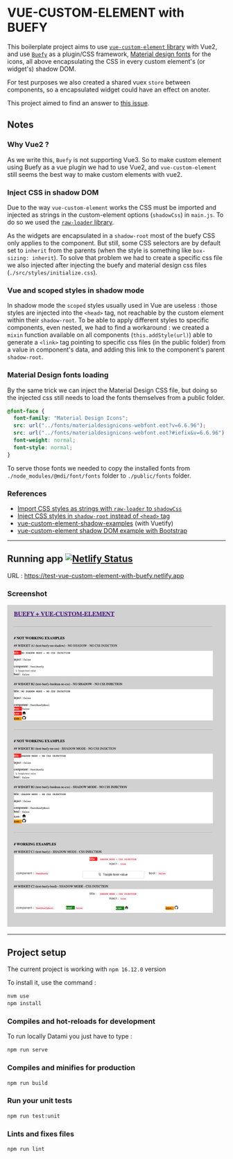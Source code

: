 # VUE-CUSTOM-ELEMENT with BUEFY

This boilerplate project aims to use [`vue-custom-element` library](https://github.com/karol-f/vue-custom-element) with Vue2, and use [`Buefy`](https://buefy.org/documentation/start) as a plugin/CSS framework, [Material design fonts](https://materialdesignicons.com) for the icons, all above encapsulating the CSS in every custom element's (or widget's) shadow DOM.

For test purposes we also created a shared vuex `store` between components, so a encapsulated widget could have an effect on anoter.

This project aimed to find an answer to [this issue](https://github.com/karol-f/vue-custom-element/issues/268).

## Notes

### Why Vue2 ?

As we write this, `Buefy` is not supporting Vue3. So to make custom element using Buefy as a vue plugin we had to use Vue2, and `vue-custom-element` still seems the best way to make custom elements with vue2.

### Inject CSS in shadow DOM

Due to the way `vue-custom-element` works the CSS must be imported and injected as strings in the custom-element options (`shadowCss`) in `main.js`. To do so we used the [`raw-loader` library](https://www.npmjs.com/package/raw-loader).

As the widgets are encapsulated in a `shadow-root` most of the buefy CSS only applies to the component. But still, some CSS selectors are by default set to `inherit` from the parents (when the style is something like `box-sizing: inherit`). To solve that problem we had to create a specific css file we also injected after injecting the buefy and material design css files (`./src/styles/initialize.css`).

### Vue and scoped styles in shadow mode

In shadow mode the `scoped` styles usually used in Vue are useless : those styles are injected into the `<head>` tag, not reachable by the custom element within their `shadow-root`. To be able to apply different styles to specific components, even nested, we had to find a workaround : we created a `mixin` function available on all components (`this.addStyle(url)`) able to generate a `<link>` tag pointing to specific css files (in the public folder) from a value in component's data, and adding this link to the component's parent `shadow-root`.

### Material Design fonts loading

By the same trick we can inject the Material Design CSS file, but doing so the injected css still needs to load the fonts themselves from a public folder. 

```css
@font-face {
  font-family: "Material Design Icons";
  src: url("../fonts/materialdesignicons-webfont.eot?v=6.6.96");
  src: url("../fonts/materialdesignicons-webfont.eot?#iefix&v=6.6.96") format("embedded-opentype"), url("../fonts/materialdesignicons-webfont.woff2?v=6.6.96") format("woff2"), url("../fonts/materialdesignicons-webfont.woff?v=6.6.96") format("woff"), url("../fonts/materialdesignicons-webfont.ttf?v=6.6.96") format("truetype");
  font-weight: normal;
  font-style: normal;
}
```

To serve those fonts we needed to copy the installed fonts from `./node_modules/@mdi/font/fonts` folder to `./public/fonts` folder.

### References

- [Import CSS styles as strings with `raw-loader` to `shadowCss`](https://github.com/karol-f/vue-custom-element/issues/268#issuecomment-1370864092)
- [Inject CSS styles in `shadow-root` instead of `<head>` tag](https://stackoverflow.com/questions/65903965/inject-css-styles-inside-of-the-shadow-root-instead-of-the-head-tag-vue-js-w/72566855#72566855)
- [vue-custom-element-shadow-examples](https://github.com/bryanvaz/vue-custom-element-shadow-examples) (with Vuetify)
- [vue-custom-element shadow DOM example with Bootstrap](https://github.com/gihandilanka-github/vue-custom-component-with-bootstrap)

---

## Running app [![Netlify Status](https://api.netlify.com/api/v1/badges/52118dbb-3180-4a94-97ec-0e60d7e4e5fd/deploy-status)](https://app.netlify.com/sites/test-vue-custom-element-with-buefy/deploys)

URL : https://test-vue-custom-element-with-buefy.netlify.app

### Screenshot

![screenshot](images/screenshot.png)

---

## Project setup

The current project is working with `npm 16.12.0` version

To install it, use the command :

```bash
nvm use
npm install
```

### Compiles and hot-reloads for development

To run locally Datami you just have to type :

```bash
npm run serve
```

### Compiles and minifies for production

```bash
npm run build
```

### Run your unit tests

```bash
npm run test:unit
```

### Lints and fixes files

```bash
npm run lint
```
